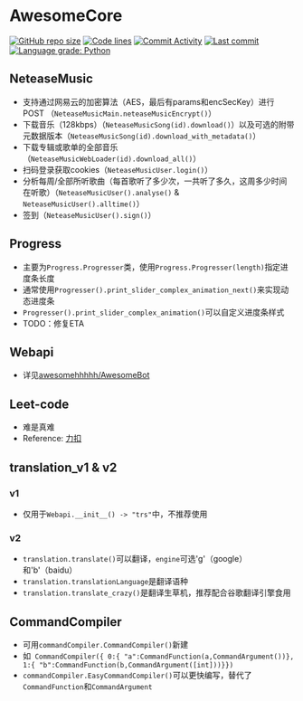 # AwesomeCore
[![GitHub repo size](https://img.shields.io/github/repo-size/awesomehhhhh/AwesomeCore)](https://github.com/awesomehhhhh/AwesomeCore)
[![Code lines](https://github.com/awesomehhhhh/AwesomeCore)](https://github.com/awesomehhhhh/AwesomeCore)
[![Commit Activity](https://img.shields.io/github/commit-activity/m/awesomehhhhh/AwesomeCore)]()
[![Last commit](https://img.shields.io/github/last-commit/awesomehhhhh/AwesomeCore)]()
[![Language grade: Python](https://img.shields.io/lgtm/grade/python/g/awesomehhhhh/AwesomeCore.svg?logo=lgtm&logoWidth=18)](https://lgtm.com/projects/g/awesomehhhhh/AwesomeCore/context:python)
## NeteaseMusic
- 支持通过网易云的加密算法（AES，最后有params和encSecKey）进行POST （`NeteaseMusicMain.neteaseMusicEncrypt()`）
- 下载音乐（128kbps）（`NeteaseMusicSong(id).download()`）以及可选的附带元数据版本（`NeteaseMusicSong(id).download_with_metadata()`）
- 下载专辑或歌单的全部音乐（`NeteaseMusicWebLoader(id).download_all()`）
- 扫码登录获取cookies（`NeteaseMusicUser.login()`）
- 分析每周/全部所听歌曲（每首歌听了多少次，一共听了多久，这周多少时间在听歌）（`NeteaseMusicUser().analyse()` & `NeteaseMusicUser().alltime()`）
- 签到（`NeteaseMusicUser().sign()`）
## Progress
- 主要为`Progress.Progresser`类，使用`Progress.Progresser(length)`指定进度条长度
- 通常使用`Progresser().print_slider_complex_animation_next()`来实现动态进度条
- `Progresser().print_slider_complex_animation()`可以自定义进度条样式
- TODO：修复ETA
## Webapi
- 详见[awesomehhhhh/AwesomeBot](github.com/awesomehhhhh/AwesomeBot)
## Leet-code
- 难是真难
- Reference: [力扣](leetcode-cn.com)
## translation_v1 & v2
### v1
- 仅用于`Webapi.__init__() -> "trs"`中，不推荐使用
### v2
- `translation.translate()`可以翻译，`engine`可选'g'（google）和'b'（baidu）
- `translation.translationLanguage`是翻译语种
- `translation.translate_crazy()`是翻译生草机，推荐配合谷歌翻译引擎食用
## CommandCompiler
- 可用`commandCompiler.CommandCompiler()`新建
- 如```
CommandCompiler({
    0:{
      "a":CommandFunction(a,CommandArgument())},
    1:{
      "b":CommandFunction(b,CommandArgument([int]))}})```
- `commandCompiler.EasyCommandCompiler()`可以更快编写，替代了`CommandFunction`和`CommandArgument`
